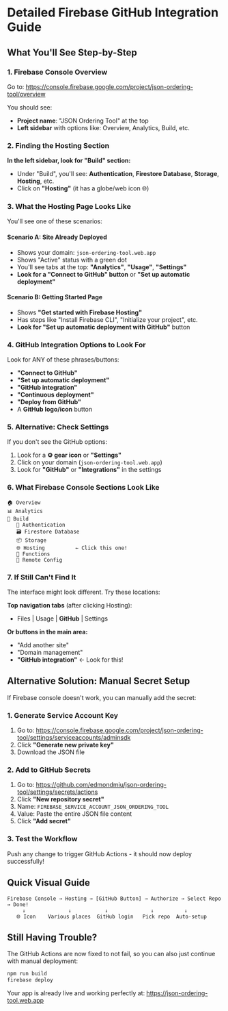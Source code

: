 # Detailed Firebase GitHub Integration Guide

## What You'll See Step-by-Step

### 1. Firebase Console Overview
Go to: https://console.firebase.google.com/project/json-ordering-tool/overview

You should see:
- **Project name**: "JSON Ordering Tool" at the top
- **Left sidebar** with options like: Overview, Analytics, Build, etc.

### 2. Finding the Hosting Section

**In the left sidebar, look for "Build" section:**
- Under "Build", you'll see: **Authentication**, **Firestore Database**, **Storage**, **Hosting**, etc.
- Click on **"Hosting"** (it has a globe/web icon 🌐)

### 3. What the Hosting Page Looks Like

You'll see one of these scenarios:

#### Scenario A: Site Already Deployed
- Shows your domain: `json-ordering-tool.web.app`
- Shows "Active" status with a green dot
- You'll see tabs at the top: **"Analytics"**, **"Usage"**, **"Settings"**
- **Look for a "Connect to GitHub" button** or **"Set up automatic deployment"**

#### Scenario B: Getting Started Page
- Shows **"Get started with Firebase Hosting"**
- Has steps like "Install Firebase CLI", "Initialize your project", etc.
- **Look for "Set up automatic deployment with GitHub"** button

### 4. GitHub Integration Options to Look For

Look for ANY of these phrases/buttons:
- **"Connect to GitHub"**
- **"Set up automatic deployment"** 
- **"GitHub integration"**
- **"Continuous deployment"**
- **"Deploy from GitHub"**
- A **GitHub logo/icon** button

### 5. Alternative: Check Settings

If you don't see the GitHub options:
1. Look for a **⚙️ gear icon** or **"Settings"** 
2. Click on your domain (`json-ordering-tool.web.app`)
3. Look for **"GitHub"** or **"Integrations"** in the settings

### 6. What Firebase Console Sections Look Like

```
🏠 Overview
📊 Analytics  
🔧 Build
   👤 Authentication
   🗃️ Firestore Database
   📦 Storage
   🌐 Hosting          ← Click this one!
   🔧 Functions
   📱 Remote Config
```

### 7. If Still Can't Find It

The interface might look different. Try these locations:

**Top navigation tabs** (after clicking Hosting):
- Files | Usage | **GitHub** | Settings

**Or buttons in the main area:**
- "Add another site"
- "Domain management" 
- **"GitHub integration"** ← Look for this!

## Alternative Solution: Manual Secret Setup

If Firebase console doesn't work, you can manually add the secret:

### 1. Generate Service Account Key
1. Go to: https://console.firebase.google.com/project/json-ordering-tool/settings/serviceaccounts/adminsdk
2. Click **"Generate new private key"**
3. Download the JSON file

### 2. Add to GitHub Secrets
1. Go to: https://github.com/edmondmiu/json-ordering-tool/settings/secrets/actions
2. Click **"New repository secret"**
3. Name: `FIREBASE_SERVICE_ACCOUNT_JSON_ORDERING_TOOL`
4. Value: Paste the entire JSON file content
5. Click **"Add secret"**

### 3. Test the Workflow
Push any change to trigger GitHub Actions - it should now deploy successfully!

## Quick Visual Guide

```
Firebase Console → Hosting → [GitHub Button] → Authorize → Select Repo → Done!
     ↓              ↓           ↓              ↓          ↓
   🌐 Icon    Various places  GitHub login   Pick repo  Auto-setup
```

## Still Having Trouble?

The GitHub Actions are now fixed to not fail, so you can also just continue with manual deployment:
```bash
npm run build
firebase deploy
```

Your app is already live and working perfectly at: https://json-ordering-tool.web.app